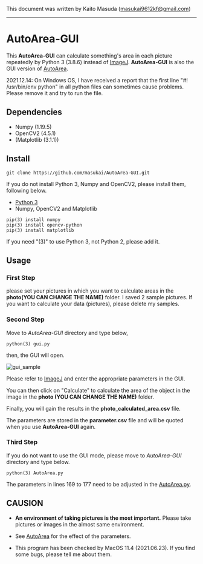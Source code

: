 This document was written by Kaito Masuda (masukai9612kf@gmail.com)

---

# AutoArea-GUI

This **AutoArea-GUI** can calculate something's area in each picture repeatedly by Python 3 (3.8.6) instead of [ImageJ](https://imagej.nih.gov/ij/).
**AutoArea-GUI** is also the GUI version of [AutoArea](https://github.com/masukai/AutoArea).

2021.12.14: On Windows OS, I have received a report that the first line "#! /usr/bin/env python" in all python files can sometimes cause problems. Please remove it and try to run the file.

## Dependencies

- Numpy (1.19.5)
- OpenCV2 (4.5.1)
- (Matplotlib (3.1.1))

## Install

```
git clone https://github.com/masukai/AutoArea-GUI.git
```

If you do not install Python 3, Numpy and OpenCV2, please install them, following below.

- [Python 3](https://www.python.org/downloads/)
- Numpy, OpenCV2 and Matplotlib

```
pip(3) install numpy
pip(3) install opencv-python
pip(3) install matplotlib
```

If you need "(3)" to use Python 3, not Python 2, please add it.

## Usage

### First Step

please set your pictures in which you want to calculate areas in the **photo(YOU CAN CHANGE THE NAME)** folder.
I saved 2 sample pictures. If you want to calculate your data (pictures), please delete my samples.

### Second Step

Move to _AutoArea-GUI_ directory and type below,

```
python(3) gui.py
```

then, the GUI will open.

<img alt="gui_sample" src="https://user-images.githubusercontent.com/37993351/122935809-9b1a6a00-d3ab-11eb-9e58-9b8f350aa3ce.png">

Please refer to [ImageJ](https://imagej.nih.gov/ij/) and enter the appropriate parameters in the GUI.

You can then click on "Calculate" to calculate the area of the object in the image in the **photo (YOU CAN CHANGE THE NAME)** folder.

Finally, you will gain the results in the **photo_calculated_area.csv** file.

The parameters are stored in the **parameter.csv** file and will be quoted when you use **AutoArea-GUI** again.

### Third Step

If you do not want to use the GUI mode, please move to _AutoArea-GUI_ directory and type below.

```
python(3) AutoArea.py
```

The parameters in lines 169 to 177 need to be adjusted in the [AutoArea.py](https://github.com/masukai/AutoArea-GUI/blob/main/AutoArea.py).

## CAUSION

- **An environment of taking pictures is the most important.**
  Please take pictures or images in the almost same environment.

- See [AutoArea](https://github.com/masukai/AutoArea) for the effect of the parameters.

- This program has been checked by MacOS 11.4 (2021.06.23).
  If you find some bugs, please tell me about them.
